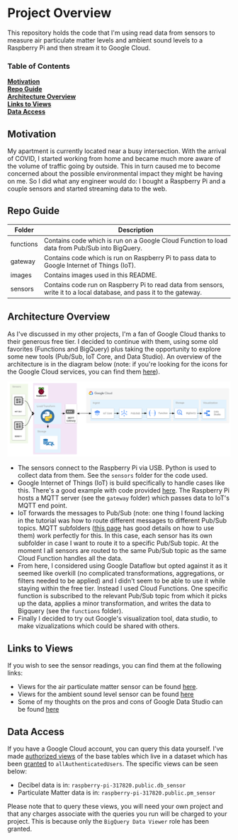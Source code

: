 # Project Overview
This repository holds the code that I'm using read data from sensors to measure air particulate matter levels and ambient sound levels to a Raspberry Pi and then stream it to Google Cloud.

### Table of Contents
**[Motivation](#motivation)**<br>
**[Repo Guide](#repo-guide)**<br>
**[Architecture Overview](#architecture-overview)**<br>
**[Links to Views](#links-to-views)**<br>
**[Data Access](#data-access)**<br>

## Motivation
My apartment is currently located near a busy intersection. With the arrival of COVID, I started working from home and became much more aware of the volume of traffic going by outside. This in turn caused me to become concerned about the possible environmental impact they might be having on me. So I did what any engineer would do: I bought a Raspberry Pi and a couple sensors and started streaming data to the web.

## Repo Guide
| Folder | Description |
|------|-------------|
| functions | Contains code which is run on a Google Cloud Function to load data from Pub/Sub into BigQuery. |
| gateway | Contains code which is run on Raspberry Pi to pass data to Google Internet of Things (IoT). |
| images | Contains images used in this README. |
| sensors | Contains code run on Raspberry Pi to read data from sensors, write it to a local database, and pass it to the gateway. |

## Architecture Overview
As I've discussed in my other projects, I'm a fan of Google Cloud thanks to their generous free tier. I decided to continue with them, using some old favorites (Functions and BigQuery) plus taking the opportunity to explore some new tools (Pub/Sub, IoT Core, and Data Studio). An overview of the architecture is in the diagram below (note: if you're looking for the icons for the Google Cloud services, you can find them [here](https://cloud.google.com/icons/)).

![RPi Architecture](https://raw.githubusercontent.com/fritzel56/rpi-sensors/readme/images/rpi-architecture.png)

- The sensors connect to the Raspberry Pi via USB. Python is used to collect data from them. See the `sensors` folder for the code used.
- Google Internet of Things (IoT) is build specifically to handle cases like this. There's a good example with code provided [here](https://cloud.google.com/community/tutorials/cloud-iot-gateways-rpi). The Raspberry Pi hosts a MQTT server (see the `gateway` folder) which passes data to IoT's MQTT end point.
- IoT forwards the messages to Pub/Sub (note: one thing I found lacking in the tutorial was how to route different messages to different Pub/Sub topics. MQTT subfolders ([this page](https://cloud.google.com/iot/docs/how-tos/mqtt-bridge) has good details on how to use them) work perfectly for this. In this case, each sensor has its own subfolder in case I want to route it to a specific Pub/Sub topic. At the moment I all sensors are routed to the same Pub/Sub topic as the same Cloud Function handles all the data.
- From here, I considered using Google Dataflow but opted against it as it seemed like overkill (no complicated transformations, aggregations, or filters needed to be applied) and I didn't seem to be able to use it while staying within the free tier. Instead I used Cloud Functions. One specific function is subscribed to the relevant Pub/Sub topic from which it picks up the data, applies a minor transformation, and writes the data to Bigquery (see the `functions` folder).
- Finally I decided to try out Google's visualization tool, data studio, to make vizualizations which could be shared with others.

## Links to Views

If you wish to see the sensor readings, you can find them at the following links:
- Views for the air particulate matter sensor can be found [here](https://datastudio.google.com/reporting/c8f59083-bdd3-4251-b906-5c7bba750328/page/Gi6WC).
- Views for the ambient sound level sensor can be found [here](https://datastudio.google.com/reporting/786a933c-c057-44c3-a1ac-9c4d40a36b8e/page/49pYC)
- Some of my thoughts on the pros and cons of Google Data Studio can be found [here](https://datastudio.google.com/reporting/20df1729-cb84-480b-a0fa-78264c09435b/page/5EBYC/edit)

## Data Access

If you have a Google Cloud account, you can query this data yourself. I've made [authorized views](https://cloud.google.com/bigquery/docs/authorized-views) of the base tables which live in a dataset which has been [granted](https://cloud.google.com/bigquery/docs/dataset-access-controls) to `allAuthenticatedUsers`. The specific views can be seen below:

- Decibel data is in: `raspberry-pi-317820.public.db_sensor`
- Particulate Matter data is in: `raspberry-pi-317820.public.pm_sensor`

Please note that to query these views, you will need your own project and that any charges associate with the queries you run will be charged to your project. This is because only the `BigQuery Data Viewer` role has been granted.
